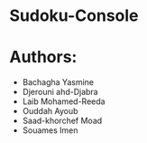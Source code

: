 # Sudoku-Console
# Authors: 
* Bachagha Yasmine
* Djerouni ahd-Djabra
* Laib Mohamed-Reeda
* Ouddah Ayoub
* Saad-khorchef Moad 
* Souames Imen
